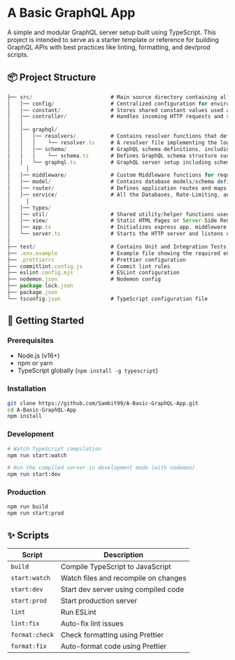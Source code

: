 # A Basic GraphQL App

A simple and modular GraphQL server setup built using TypeScript. This project is intended to serve as a starter template or reference for building GraphQL APIs with best practices like linting, formatting, and dev/prod scripts.

## 📦 Project Structure

```typescript
├── src/                         # Main source directory containing all app-related code and logic.
│   │── config/                  # Centralized configuration for environment variables, server settings, etc.
│   │── constant/                # Stores shared constant values used across the app.
│   │── controller/              # Handles incoming HTTP requests and sends appropriate responses.
│	│
│	│── graphql/
│   │   │── resolvers/  		 # Contains resolver functions that define how GraphQL queries and mutations are handled.
│   │   │    └── resolver.ts 	 # A resolver file implementing the logic for GraphQL operations.
│   │   │── schema/				 # GraphQL schema definitions, including types, queries, and mutations.
│   │   │    └── schema.ts 	 	 # Defines GraphQL schema structure such as types, queries, and mutations using SDL or a code-first approach.
│   │   └── graphql.ts       	 # GraphQL server setup including schema, resolvers, and integration with Express/Apollo.
│	  │
│   │── middleware/              # Custom Middleware functions for request handling (e.g., authentication, logging).
│   │── model/                   # Contains database models/schema definitions (e.g., using Mongoose, Prisma, etc.).
│   │── router/                  # Defines application routes and maps them to controller methods.
│   │── service/                 # All the Databases, Rate-Limiting, and External Services configurations reside inside this folder.
│	  │
│   │── types/
│   │── util/                    # Shared utility/helper functions used throughout the application.
│   │── view/                    # Static HTML Pages or Server-Side Rendered Views (if any).
│   │── app.ts                   # Initializes express app, middleware, and routing.
│   └── server.ts                # Starts the HTTP server and listens on a port.
│
├── test/                        # Contains Unit and Integration Tests for different application parts.
├── .env.example                 # Example file showing the required environment variables for the project.
├── .prettierrc                  # Prettier configuration
├── commitlint.config.js         # Commit lint rules
├── eslint.config.mjs            # ESLint configuration
├── nodemon.json                 # Nodemon config
├── package-lock.json
├── package.json
└── tsconfig.json                # TypeScript configuration file

```

## 🚀 Getting Started

### Prerequisites

- Node.js (v16+)
- npm or yarn
- TypeScript globally (`npm install -g typescript`)

### Installation

```bash
git clone https://github.com/Sambit99/A-Basic-GraphQL-App.git
cd A-Basic-GraphQL-App
npm install
```

### Development

```bash
# Watch TypeScript compilation
npm run start:watch

# Run the compiled server in development mode (with nodemon)
npm run start:dev
```

### Production

```bash
npm run build
npm run start:prod
```

## ✨ Scripts

| Script         | Description                          |
| -------------- | ------------------------------------ |
| `build`        | Compile TypeScript to JavaScript     |
| `start:watch`  | Watch files and recompile on changes |
| `start:dev`    | Start dev server using compiled code |
| `start:prod`   | Start production server              |
| `lint`         | Run ESLint                           |
| `lint:fix`     | Auto-fix lint issues                 |
| `format:check` | Check formatting using Prettier      |
| `format:fix`   | Auto-format code using Prettier      |
